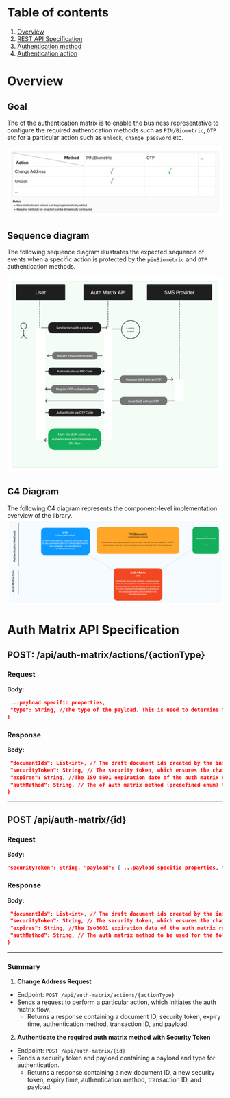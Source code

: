 
# Table of contents

1. [Overview](#overview)
3. [REST API Specification](#auth-matrix-api-specification)
4. [Authentication method](#project-structure)
5. [Authentication action](#project-structure)

# Overview
## Goal
The of the authentication matrix is to enable the business representative to configure the required authentication methods such as `PIN/Biometric`, `OTP` etc for a particular action such as `unlock`,  `change password` etc.

![enter image description here](https://raw.githubusercontent.com/Prime-Holding/rx_bloc/develop/packages/rx_bloc_cli/example/docs/auth_matrix.png)

## Sequence diagram
The following sequence diagram illustrates the expected sequence of events when a specific action is protected by the `pinBiometric` and `OTP` authentication methods.

![enter image description here](https://github.com/Prime-Holding/rx_bloc/blob/develop/packages/rx_bloc_cli/example/docs/auth_matrix_sequence.png)
## C4 Diagram
The following C4 diagram represents the component-level implementation overview of the library.
![enter image description here](https://github.com/Prime-Holding/rx_bloc/blob/develop/packages/rx_bloc_cli/example/docs/auth_matrix_c4.png)

# Auth Matrix API Specification

## POST: /api/auth-matrix/actions/{actionType}

### Request

**Body:**
```json {    
 ...payload specific properties,   
 "type": String, //The type of the payload. This is used to determine the type of the payload when serialising/deserializing.  
}   
```   
### Response

**Body:**
```json {    
 "documentIds": List<int>, // The draft document ids created by the initial auth matrix request. Once the user completes all authentication methods successfully, the documents will be marked as signed.   
 "securityToken": String, // The security token, which ensures the chain of auth matrix requests. It's used in the following payload requests to ensure the chain of requests.   
 "expires": String, //The ISO 8601 expiration date of the auth matrix request.  
 "authMethod": String, // The of auth matrix method (predefined enum) to be used for the following request. "transactionId": "1", // The unique auth matrix transaction id. It's used in the following payload requests to ensure the chain of requests. "payload": null // /// Dynamic additional data along with the required response properties. Create custom AuthMatrixResponsePayload implementation for each case.  
}   
```    
 ---   
## POST /api/auth-matrix/{id}

### Request

**Body:**
```json {    
"securityToken": String, "payload": { ...payload specific properties, "type": "pinBiometric" }}   
```   
### Response

**Body:**
```json {    
 "documentIds": List<int>, // The draft document ids created by the initial auth matrix request. Once the user completes all authentication methods successfully, the documents will be marked as signed.   
 "securityToken": String, // The security token, which ensures the chain of auth matrix requests. It's used in the following payload requests to ensure the chain of requests.   
 "expires": String, //The Iso8601 expiration date of the auth matrix request.  
 "authMethod": String, // The auth matrix method to be used for the following request. "transactionId": "1", // The unique auth matrix transaction id. It's used in the following payload requests to ensure the chain of requests. "payload": null // /// Dynamic additional data to be received from the API along with the required response properties. Create custom AuthMatrixResponsePayload implementation for each case.  
}   
```    
 ---   
### Summary

1. **Change Address Request**
- Endpoint: `POST /api/auth-matrix/actions/{actionType}`
- Sends a request to perform a particular action, which initiates the auth matrix flow.
  - Returns a response containing a document ID, security token, expiry time, authentication method, transaction ID, and payload.

2. **Authenticate the required auth matrix method with Security Token**
- Endpoint: `POST /api/auth-matrix/{id}`
- Sends a security token and payload containing a payload and type for authentication.
  - Returns a response containing a new document ID, a new security token, expiry time, authentication method, transaction ID, and payload.